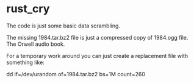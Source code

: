 # rust_cry

The code is just some basic data scrambling.

The missing 1984.tar.bz2 file is just a compressed copy of 1984.ogg file. The Orwell audio book.   

For a temporary work around you can just create a replacement file with something like:

dd if=/dev/urandom of=1984.tar.bz2 bs=1M count=260

